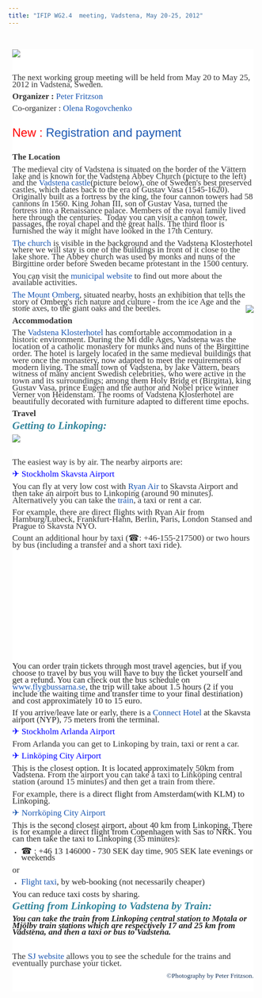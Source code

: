 ```yaml
---
title: "IFIP WG2.4  meeting, Vadstena, May 20-25, 2012"
---
```

<p> </p>
<p>
<div style="color: #333333; font-family: Tahoma, Helvetica, Arial, sans-serif; font-size: 76%; background-image: initial; background-attachment: initial; background-origin: initial; background-clip: initial; background-color: #ffffff; line-height: 1.3em; margin: 8px;">
<p><span style="font-family: 'Times New Roman'; font-size: 17px;"><img src="images/stories/vadstena2.jpg" border="0" align="left" style="border: 0px initial initial;" /></span></p>
<p><span style="font-family: 'Times New Roman'; font-size: large;"><span style="font-size: 17px;"><span style="font-family: Tahoma, Helvetica, Arial, sans-serif; font-size: small;"><span style="font-size: 12px;"><br /></span></span></span></span></p>
<p class="MsoNormal"><span style="font-family: 'Courier New'; color: #000000; font-size: small;"><span style="font-size: 13px; line-height: normal;"><br /></span></span></p>
<p class="MsoNormal"><span style="font-family: 'Times New Roman'; font-size: 17px; ">The next working group meeting will be held from May 20 to May 25, 2012 in Vadstena, Sweden.</span></p>
<p class="MsoNormal"><span style="font-family: 'Times New Roman'; font-size: 17px; "><strong>Organizer :</strong> <a href="http://www.ida.liu.se/~petfr/" style="color: #1b57b1; text-decoration: none; font-weight: normal;">Peter Fritzson</a></span></p>
<p class="MsoNormal"><span style="font-family: 'Times New Roman'; font-size: 17px; ">Co-organizer : <a href="http://www.ida.liu.se/department/contact/search.en.shtml?NAME=Olena" style="color: #1b57b1; text-decoration: none; font-weight: normal;">Olena Rogovchenko</a></span></p>
<p class="MsoNormal"> </p>
<p class="MsoNormal"><span style="font-size: 18.0pt; color: red;">New : <a href="index.php/workshop/other-meetings/othermeetings/registration" style="color: #1b57b1; text-decoration: none; font-weight: normal;">Registration and payment</a></span></p>
<p class="MsoNormal"><span style="font-size: 18.0pt; color: red;"><br /></span></p>
<p><span style="font-family: 'Times New Roman'; font-size: 17px;"><strong>The Location</strong></span></p>
<p class="MsoNormal"><span style="font-family: 'Times New Roman'; font-size: large;"><span style="font-size: 17px;"><strong><span style="font-weight: normal; ">The medieval city of Vadstena is situated on the border of the </span></strong></span></span><span style="font-family: 'Times New Roman'; font-size: 17px;">Vättern</span><span style="font-family: 'Times New Roman'; font-size: 17px;"><strong><span style="font-weight: normal; "> lake and is known for the </span></strong></span><span style="font-family: 'Times New Roman'; font-size: 17px;">Vadstena Abbey Church (picture to the left) and </span><span style="font-family: 'Times New Roman'; font-size: 17px;"><strong><span style="font-weight: normal; ">the <a href="http://ostergotland.se/Municipality.aspx?m=45636&amp;a=35296" style="color: #1b57b1; text-decoration: none; font-weight: normal;">Vadstena castle</a>(picture below), one of Sweden's best preserved castles, which dates back to the era of Gustav Vasa (</span></strong></span><span style="font-family: 'Times New Roman'; font-size: 17px;">1545-1620).  Originally built as a fortress by the king, the four cannon towers had 58 cannons in 1560. King Johan III, son of Gustav Vasa, turned the fortress into a Renaissance palace. Members of the royal family lived here through the centuries.  Today you can visit a cannon tower, passages, the royal chapel and the great halls. The third floor is furnished the way it might have looked in the 17th Century.</span></p>
<p class="MsoNormal"><span style="font-family: 'Times New Roman'; font-size: 17px;"><span style="font-family: Tahoma, Helvetica, Arial, sans-serif; font-size: 12px;"> </span></span></p>
<p class="MsoNormal"><span style="font-size: 13pt; font-family: 'Times New Roman';"><a href="ttp://en.wikipedia.org/wiki/Vadstena_Abbey" style="color: #1b57b1; text-decoration: none; font-weight: normal;">The church</a> is visible in the background and the Vadstena Klosterhotel where we will stay is one of the buildings in front of it close to the lake shore. </span><span style="font-family: 'Times New Roman'; font-size: 17px;">The Abbey church was used by monks and nuns of the Birgittine order before Sweden became protestant in the 1500 century.</span></p>
<p class="MsoNormal"><span style="font-family: 'Times New Roman'; font-size: 17px;"><strong><span style="font-weight: normal; ">You can visit the <a href="http://ostergotland.se/Municipality.aspx?m=45636" style="color: #1b57b1; text-decoration: none; font-weight: normal;">municipal website</a> to find out more about the available activities.</span></strong></span></p>
<p class="MsoNormal"><span style="font-family: 'Times New Roman'; font-size: 17px;"><strong><span style="font-weight: normal; "><a href="http://www.lansstyrelsen.se/ostergotland/sv/djur-och-natur/friluftsliv/naturum-omberg/other-languages-naturum/Pages/ombergs_naturum_eng.aspx" style="color: #1b57b1; text-decoration: none; font-weight: normal;">The Mount Omberg</a>, situated nearby, hosts an exhibition that tells the story of Omberg's rich nature and culture - from the ice Age and the stone axes, to the giant oaks and the beetles.<img src="images/stories/vadstena3.jpg" border="0" align="right" style="border: 0px initial initial;" /></span></strong></span></p>
<p class="MsoNormal"><span style="mso-bidi-font-weight: normal;"><span style="font-size: 13.0pt; font-family: &quot;Times New Roman&quot;;"><strong>Accommodation</strong></span></span></p>
<p class="MsoNormal"><span style="font-size: 13.0pt; font-family: &quot;Times New Roman&quot;;"> </span></p>
<p class="MsoNormal"><span style="font-size: 13.0pt; font-family: &quot;Times New Roman&quot;;">The <a href="http://www.klosterhotel.se/Default.aspx?module=4&amp;content=130&amp;lang=EN&amp;fwsite=2" style="color: #1b57b1; text-decoration: none; font-weight: normal;">Vadstena Klosterhotel </a>has comfortable accommodation in a historic environment. During the Mi
<script src="plugins/editors/tinymce/jscripts/tiny_mce/themes/advanced/langs/en.js" type="text/javascript"></script>
ddle Ages, Vadstena was the location of a catholic monastery for munks and nuns of the Birgittine order. The hotel is largely located in the same medieval buildings that were once the monastery, now adapted to meet the requirements of modern living. The small town of Vadstena, by lake Vättern, bears witness of many ancient Swedish celebrities, who were active in the town and its surroundings; among them Holy Bridg
<script src="plugins/editors/tinymce/jscripts/tiny_mce/themes/advanced/langs/en.js" type="text/javascript"></script>
et (Birgitta), king Gustav Vasa, prince Eugen and the author and Nobel price winner Verner von Heidenstam. The rooms of Vadstena Klosterhotel are beautifully decorated with furniture adapted to different time epochs.</span></p>
<p class="MsoNormal"><span style="font-size: 13.0pt; font-family: &quot;Times New Roman&quot;;"><strong>Travel</strong></span></p>
<p class="MsoNormal"><strong><span style="mso-bidi-font-weight: normal;"><span style="font-size: 13.0pt; font-family: &quot;Times New Roman&quot;;"><span style="font-weight: normal;"> </span></span></span></strong></p>
<p><strong> </strong></p>
<p class="MsoNormal"><strong><span style="font-weight: normal;"><strong> </strong></span></strong></p>
<p><strong><strong> </strong></strong></p>
<p class="MsoNormal"><strong><strong><strong style="mso-bidi-font-weight: normal;"><em><span style="font-size: 16.0pt; font-family: &quot;Times New Roman&quot;; color: #31849b; mso-themecolor: accent5; mso-themeshade: 191;">Getting to Linkoping:</span></em></strong><strong style="mso-bidi-font-weight: normal;"><span style="font-size: 16.0pt; font-family: Calibri; color: #31849b; mso-themecolor: accent5; mso-themeshade: 191;"> </span></strong></strong></strong></p>
<p><strong><strong><img src="images/stories/vadstena4.jpg" border="0" align="left" style="border: 0px initial initial;" /></strong></strong></p>
<p><strong><br /></strong></p>
<p><strong> </strong></p>
<p><strong><br /></strong></p>
<p><strong> </strong></p>
<p class="MsoNormal"><strong><span style="mso-bidi-font-weight: normal;"><span style="font-size: 13.0pt; font-family: &quot;Times New Roman&quot;;"><span style="font-weight: normal;"> </span></span></span></strong></p>
<p><strong> </strong></p>
<p class="MsoNormal"><strong><span style="font-size: 13.0pt; font-family: &quot;Times New Roman&quot;;"><span style="font-weight: normal;">The easiest way is by air. The nearby airports are:</span></span></strong></p>
<p><strong> </strong></p>
<p class="MsoNormal"><strong><span style="font-size: 13.0pt; font-family: &quot;Times New Roman&quot;;"><span style="font-weight: normal;"> </span></span></strong></p>
<p><strong> </strong></p>
<p class="MsoNormal" style="mso-pagination: none; tab-stops: 11.0pt 36.0pt; mso-layout-grid-align: none; text-autospace: none;"><strong><span style="font-size: 13.0pt; font-family: &quot;Times New Roman&quot;; color: blue;"><a href="http://www.skavsta.se/en/" style="color: #1b57b1; text-decoration: none; font-weight: normal;"><span style="color: blue;">✈ Stockholm Skavsta Airport</span></a><span style="font-weight: normal;"> </span></span></strong></p>
<p><strong> </strong></p>
<p class="MsoNormal"><strong><span style="font-size: 13.0pt; font-family: &quot;Times New Roman&quot;;"><span style="font-weight: normal;">You can fly at very low cost with </span><a href="http://www.ryanair.com/en" style="color: #1b57b1; text-decoration: none; font-weight: normal;">Ryan Air</a><span style="font-weight: normal;"> to Skavsta Airport and then take an airport bus to Linkoping (around 90 minutes). Alternatively you can take the </span><a href="http://www.sj.se/start/startpage/index.form?l=en" style="color: #1b57b1; text-decoration: none; font-weight: normal;">train</a><span style="font-weight: normal;">, a taxi or rent a car.</span></span></strong></p>
<p><strong> </strong></p>
<p class="MsoNormal" style="mso-pagination: none; mso-layout-grid-align: none; text-autospace: none;"><strong><span style="font-size: 13.0pt; font-family: &quot;Times New Roman&quot;;"><span style="font-weight: normal;">For example, there are direct flights with Ryan Air from Hamburg/Lubeck, Frankfurt-Hahn, Berlin, Paris, London Stansed and Prague to Skavsta NYO.</span></span></strong></p>
<p class="MsoNormal" style="mso-pagination: none; mso-layout-grid-align: none; text-autospace: none;"><strong><span style="font-size: 13.0pt; font-family: &quot;Times New Roman&quot;;"><span style="font-weight: normal;">Count an additional hour by taxi (☎: +46-155-217500) or two hours by bus (including a transfer and a short taxi ride).</span></span></strong></p>
<p> </p>
<p> </p>
<p> </p>
<p> </p>
<p> </p>
<p> </p>
<p> </p>
<p> </p>
<p> </p>
<p><strong><strong><strong><strong><strong><strong><strong><span style="font-size: 13.0pt; font-family: &quot;Times New Roman&quot;; color: #262626;"><span style="font-weight: normal;">You can order train tickets through most travel agencies, but if you choose to travel by bus you will have to buy the ticket yourself and get a refund. You can check out the bus schedule on </span></span><span style="font-size: 13.0pt; font-family: &quot;Times New Roman&quot;; color: #b76e2a;"><a href="http://www.flygbussarna.se" style="color: #1b57b1; text-decoration: none; font-weight: normal;">www.flygbussarna.se</a></span><span style="font-size: 13.0pt; font-family: &quot;Times New Roman&quot;; color: #262626;"><span style="font-weight: normal;">, the trip will take about 1.5 hours (2 if you include the waiting time and transfer time to your final destination) and cost approximately 10 to 15 euro.</span></span></strong></strong></strong></strong></strong></strong></strong></p>
<p><span style="color: #262626; font-family: 'Times New Roman'; font-size: 17px;"><span style="font-weight: normal;">If you arrive/leave late or early, there is a </span><a href="http://www.booking.com/hotel/se/connect-skavsta.sv.html" style="color: #1b57b1; text-decoration: none; font-weight: normal;">Connect Hotel</a><span style="font-weight: normal;"> at the Skavsta airport (NYP), 75 meters from the terminal.</span></span></p>
<p class="MsoNormal"><span style="font-size: 13.0pt; font-family: &quot;Times New Roman&quot;;"><span style="font-weight: normal;"> </span></span></p>
<p class="MsoNormal" style="mso-pagination: none; tab-stops: 11.0pt 36.0pt; mso-layout-grid-align: none; text-autospace: none;"><span style="font-size: 13.0pt; font-family: &quot;Times New Roman&quot;; color: blue;"><a href="http://www.arlanda.se/en/" style="color: #1b57b1; text-decoration: none; font-weight: normal;"><span style="color: blue;">✈ Stockholm Arlanda Airport</span></a></span></p>
<p class="MsoNormal"><span style="font-size: 13.0pt; font-family: &quot;Times New Roman&quot;;"><span style="font-weight: normal;">From Arlanda you can get to Linkoping by train, taxi or rent a car.</span></span></p>
<p class="MsoNormal"><span style="font-size: 13.0pt; font-family: &quot;Times New Roman&quot;;"><span style="font-weight: normal;"> </span></span></p>
<p class="MsoNormal"><span style="font-size: 13.0pt; font-family: &quot;Times New Roman&quot;; color: blue;"><a href="http://www.linkopingsflygplats.se/en" style="color: #1b57b1; text-decoration: none; font-weight: normal;"><span style="color: blue;">✈ Linköping City Airport</span></a></span><span style="font-size: 13.0pt; font-family: &quot;Times New Roman&quot;; color: #262626;"><span style="font-weight: normal;"> </span></span></p>
<p class="MsoNormal"><span style="font-size: 13.0pt; font-family: &quot;Times New Roman&quot;; color: #262626;"><span style="font-weight: normal;">This is the closest option. It is located approximately 50km from Vadstena. </span></span><span style="font-size: 13.0pt; font-family: &quot;Times New Roman&quot;;"><span style="font-weight: normal;">From the airport you can take a taxi to Linköping central station (around 15 minutes) and then get a train from there.</span></span></p>
<p class="MsoNormal"><span style="font-size: 13.0pt; font-family: &quot;Times New Roman&quot;;"><span style="font-weight: normal;"> </span></span></p>
<p class="MsoNormal"><span style="font-size: 13.0pt; font-family: &quot;Times New Roman&quot;;"><span style="font-weight: normal;">For example, there is a </span><span style="color: #262626;"><span style="font-weight: normal;">direct flight from Amsterdam(with KLM) to Linkoping.</span></span></span></p>
<p class="MsoNormal"><span style="font-size: 13.0pt; font-family: &quot;Times New Roman&quot;;"><span style="font-weight: normal;"> </span></span></p>
<p class="MsoNormal" style="mso-pagination: none; mso-layout-grid-align: none; text-autospace: none;"><span style="font-size: 13.0pt; font-family: &quot;Times New Roman&quot;; color: #262626;"><a href="http://www.norrkopingairport.com/en" style="color: #1b57b1; text-decoration: none; font-weight: normal;">✈ Norrköping City Airport</a></span></p>
<p class="MsoNormal" style="mso-pagination: none; mso-layout-grid-align: none; text-autospace: none;"><span style="font-size: 13.0pt; font-family: &quot;Times New Roman&quot;; color: #262626;"><span style="font-weight: normal;">This is the second closest airport, about 40 km from Linkoping. </span><span style="mso-spacerun: yes;"><span style="font-weight: normal;"> </span></span><span style="font-weight: normal;">There is for example a direct flight from Copenhagen with Sas to NRK. You can then take the taxi to Linkoping (35 minutes):</span></span></p>
<ul>
<li><span style="font-weight: normal;"><strong>
<p class="MsoNormal" style="mso-pagination: none; mso-layout-grid-align: none; text-autospace: none;"><span style="font-size: 13.0pt; font-family: &quot;Times New Roman&quot;; color: #262626;"><span style="font-weight: normal;"><span style="color: #000000; font-family: verdana, arial, helvetica, code2000, sans-serif; line-height: normal; font-size: small; border-collapse: collapse;"> </span>☎ : +46 13 146000</span></span><span style="font-size: 13.0pt; font-family: &quot;Times New Roman&quot;;"><span style="font-weight: normal;"> </span><span style="color: #262626;"><span style="mso-spacerun: yes;"><span style="font-weight: normal;"> </span></span><span style="font-weight: normal;">- 730 SEK day time, 905 SEK late evenings or weekends</span></span></span></p>
</strong></span></li>
</ul>
<p><span style="font-weight: normal;"><strong> </strong></span></p>
<p class="MsoNormal" style="mso-pagination: none; mso-layout-grid-align: none; text-autospace: none;"><strong><span style="font-size: 13.0pt; font-family: &quot;Times New Roman&quot;; color: #262626;"><span style="font-weight: normal;">or</span></span></strong></p>
<p><strong> </strong></p>
<ul>
<li><span style="font-weight: normal;"><strong>
<p class="MsoNormal" style="mso-pagination: none; mso-layout-grid-align: none; text-autospace: none;"><span style="font-size: 13.0pt; font-family: &quot;Times New Roman&quot;; color: #262626;"><a href="http://www.flygtaxi.se" style="color: #1b57b1; text-decoration: none; font-weight: normal;">Flight taxi</a><span style="font-weight: normal;">, by web-booking (not necessarily cheaper)</span></span></p>
</strong></span></li>
</ul>
<p class="MsoNormal" style="mso-pagination: none; mso-layout-grid-align: none; text-autospace: none;"><span style="font-size: 13.0pt; font-family: &quot;Times New Roman&quot;; color: #262626;"><span style="font-weight: normal;"> </span></span></p>
<p class="MsoNormal" style="mso-pagination: none; mso-layout-grid-align: none; text-autospace: none;"><span style="font-size: 13.0pt; font-family: &quot;Times New Roman&quot;; color: #262626;"><span style="font-weight: normal;">You can reduce taxi costs by sharing.</span></span></p>
<p class="MsoNormal"><span style="font-size: 13.0pt; font-family: &quot;Times New Roman&quot;; color: #262626;"><span style="font-weight: normal;"> </span></span></p>
<p class="MsoNormal"><span style="font-family: 'Times New Roman'; color: #262626; font-size: large;"><span style="font-size: 17px; font-weight: normal;"><em> </em></span></span></p>
<p class="MsoNormal"><em><span style="font-style: normal; font-weight: normal;"><strong> </strong></span></em></p>
<p><em><strong> </strong></em></p>
<p class="MsoNormal" style="display: inline !important;"><em><strong><span style="font-size: 13.0pt; font-family: &quot;Times New Roman&quot;; color: #262626;"><span style="font-weight: normal;"> </span></span></strong></em></p>
<p><em><strong> </strong></em></p>
<p class="MsoNormal"><em><strong><strong style="mso-bidi-font-weight: normal;"><em><span style="font-size: 16.0pt; font-family: &quot;Times New Roman&quot;; color: #31849b; mso-themecolor: accent5; mso-themeshade: 191;">Getting from Linkoping to Vadstena by Train:</span></em></strong><strong style="mso-bidi-font-weight: normal;"><span style="font-size: 16.0pt; font-family: Calibri; color: #31849b; mso-themecolor: accent5; mso-themeshade: 191;"> </span></strong></strong></em></p>
<p><em><strong><span style="font-size: 13.0pt; font-family: &quot;Times New Roman&quot;;"><span style="font-weight: normal;"><span style="font-style: normal;"><span style="font-weight: normal;"> </span></span></span></span></strong></em></p>
<p class="MsoNormal"><em><strong><span style="font-size: 13.0pt; font-family: &quot;Times New Roman&quot;; color: #262626;">You can take the train from Linkoping central station to Motala or Mjölby train stations which are respectively 17 and 25 km from Vadstena, and then a taxi or bus to Vadstena.</span></strong></em></p>
<p><em><strong> </strong></em></p>
<p> </p>
<p class="MsoNormal" style="mso-pagination: none; tab-stops: 11.0pt 36.0pt; mso-layout-grid-align: none; text-autospace: none;"><span style="font-size: 13.0pt; font-family: &quot;Times New Roman&quot;;"><span style="font-weight: normal;">The </span><a href="http://www.sj.se/start/startpage/index.form?l=en" title="Click here to go to the SJ website" style="color: #1b57b1; text-decoration: none; font-weight: normal;">SJ website</a><span style="font-weight: normal;"> allows you to see the schedule for the trains and eventually purchase your ticket.</span></span></p>
<p class="MsoNormal" style="text-align: right; "><span style="font-size: 13.0pt; font-family: &quot;Times New Roman&quot;;"><span style="font-weight: normal;"> </span></span></p>
<p class="MsoNormal" style="text-align: right;"><span style="font-size: 10.0pt; font-family: Verdana; mso-bidi-font-family: &quot;Times New Roman&quot;; color: #17365d; mso-themecolor: text2; mso-themeshade: 191;">©Photography by Peter Fritzson.</span></p>
<div><span style="font-size: 10.0pt; font-family: Verdana; mso-bidi-font-family: &quot;Times New Roman&quot;; color: #17365d; mso-themecolor: text2; mso-themeshade: 191;"><br /></span></div>
</div>
</p>